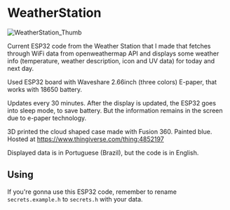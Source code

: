 # WeatherStation

![WeatherStation_Thumb](https://user-images.githubusercontent.com/13292515/117494807-3a45e800-af4b-11eb-9557-6a5b6ca96655.jpg)

Current ESP32 code from the Weather Station that I made that fetches through WiFi data from openweathermap API and displays some weather info (temperature, weather description, icon and UV data) for today and next day.

Used ESP32 board with Waveshare 2.66inch (three colors) E-paper, that works with 18650 battery.

Updates every 30 minutes. After the display is updated, the ESP32 goes into sleep mode, to save battery. But the information remains in the screen due to e-paper technology.

3D printed the cloud shaped case made with Fusion 360. Painted blue. Hosted at https://www.thingiverse.com/thing:4852197

Displayed data is in Portuguese (Brazil), but the code is in English.

## Using

If you're gonna use this ESP32 code, remember to rename `secrets.example.h` to `secrets.h` with your data.
